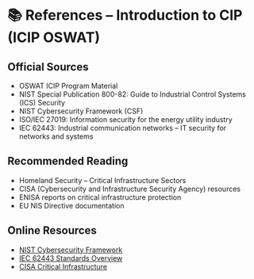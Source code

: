 # 📚 References – Introduction to CIP (ICIP OSWAT)

## Official Sources
- OSWAT ICIP Program Material  
- NIST Special Publication 800-82: Guide to Industrial Control Systems (ICS) Security  
- NIST Cybersecurity Framework (CSF)  
- ISO/IEC 27019: Information security for the energy utility industry  
- IEC 62443: Industrial communication networks – IT security for networks and systems  

## Recommended Reading
- Homeland Security – Critical Infrastructure Sectors  
- CISA (Cybersecurity and Infrastructure Security Agency) resources  
- ENISA reports on critical infrastructure protection  
- EU NIS Directive documentation  

## Online Resources
- [NIST Cybersecurity Framework](https://www.nist.gov/cyberframework)  
- [IEC 62443 Standards Overview](https://www.isa.org/isa62443/)  
- [CISA Critical Infrastructure](https://www.cisa.gov/critical-infrastructure-sectors)  
